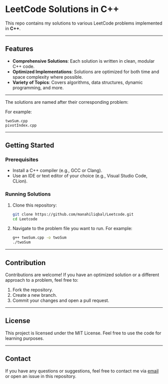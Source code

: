 # LeetCode Solutions in C++

This repo contains my solutions to various LeetCode problems implemented in **C++**. 

---

## Features

- **Comprehensive Solutions**: Each solution is written in clean, modular C++ code.
- **Optimized Implementations**: Solutions are optimized for both time and space complexity where possible.
- **Variety of Topics**: Covers algorithms, data structures, dynamic programming, and more.

---

The solutions are named after their corresponding problem:

For example:
```
twoSum.cpp
pivotIndex.cpp

```

---

## Getting Started

### Prerequisites

- Install a C++ compiler (e.g., GCC or Clang).
- Use an IDE or text editor of your choice (e.g., Visual Studio Code, CLion).

### Running Solutions

1. Clone this repository:
   ```bash
   git clone https://github.com/manahiliqbal/Leetcode.git
   cd Leetcode
   ```
2. Navigate to the problem file you want to run. For example:
   ```bash
   g++ twoSum.cpp -o twoSum
   ./twoSum
   ```

---

## Contribution

Contributions are welcome! If you have an optimized solution or a different approach to a problem, feel free to:

1. Fork the repository.
2. Create a new branch.
3. Commit your changes and open a pull request.

---

## License

This project is licensed under the MIT License. Feel free to use the code for learning purposes.

---

## Contact

If you have any questions or suggestions, feel free to contact me via [email](mailto:manahiliqbal0511@gmail.com) or open an issue in this repository.



